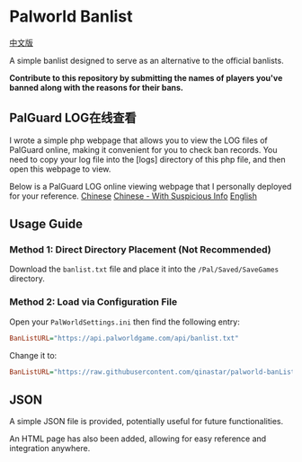 # Palworld Banlist

[中文版](README.md)

A simple banlist designed to serve as an alternative to the official banlists.

**Contribute to this repository by submitting the names of players you've banned along with the reasons for their bans.**

## PalGuard LOG在线查看
I wrote a simple php webpage that allows you to view the LOG files of PalGuard online, making it convenient for you to check ban records.
You need to copy your log file into the [logs] directory of this php file, and then open this webpage to view.

Below is a PalGuard LOG online viewing webpage that I personally deployed for your reference.
[Chinese](https://palguard.staryui.me/)
[Chinese - With Suspicious Info](https://palguard.staryui.me/pro.php)
[English](https://palguard.staryui.me/english.php)

## Usage Guide

### Method 1: Direct Directory Placement (Not Recommended)

Download the `banlist.txt` file and place it into the `/Pal/Saved/SaveGames` directory.

### Method 2: Load via Configuration File

Open your `PalWorldSettings.ini` then find the following entry:

```ini
BanListURL="https://api.palworldgame.com/api/banlist.txt"
```

Change it to:

```ini
BanListURL="https://raw.githubusercontent.com/qinastar/palworld-banList/main/banlist.txt"
```

## JSON

A simple JSON file is provided, potentially useful for future functionalities.

An HTML page has also been added, allowing for easy reference and integration anywhere.
